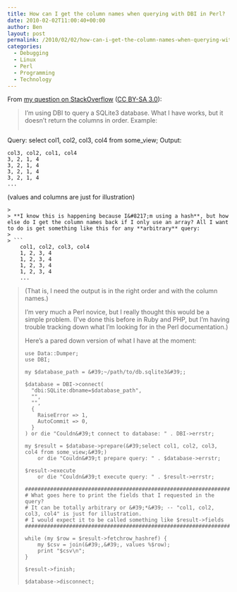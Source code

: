 ```yaml
---
title: How can I get the column names when querying with DBI in Perl?
date: 2010-02-02T11:00:40+00:00
author: Ben
layout: post
permalink: /2010/02/02/how-can-i-get-the-column-names-when-querying-with-dbi-in-perl/
categories:
  - Debugging
  - Linux
  - Perl
  - Programming
  - Technology
---
```

From [my question on StackOverflow](http://stackoverflow.com/questions/2283065/how-can-i-get-the-column-names-when-querying-with-dbi-in-perl) ([CC BY-SA 3.0](http://creativecommons.org/licenses/by-sa/3.0/)):

> I&#8217;m using DBI to query a SQLite3 database. What I have works, but it doesn&#8217;t return the columns in order. Example:
> 
> ```
Query:  select col1, col2, col3, col4 from some_view;
Output:

    col3, col2, col1, col4
    3, 2, 1, 4
    3, 2, 1, 4
    3, 2, 1, 4
    3, 2, 1, 4
    ...

(values and columns are just for illustration)
```
> 
> **I know this is happening because I&#8217;m using a hash**, but how else do I get the column names back if I only use an array? All I want to do is get something like this for any **arbitrary** query:
> 
> ```
    col1, col2, col3, col4
    1, 2, 3, 4
    1, 2, 3, 4
    1, 2, 3, 4
    1, 2, 3, 4
    ...
```
> 
> (That is, I need the output is in the right order and with the column names.)
> 
> I&#8217;m very much a Perl novice, but I really thought this would be a simple problem. (I&#8217;ve done this before in Ruby and PHP, but I&#8217;m having trouble tracking down what I&#8217;m looking for in the Perl documentation.)
> 
> Here&#8217;s a pared down version of what I have at the moment:
> 
>     use Data::Dumper;
>     use DBI;
>     
>     my $database_path = &#39;~/path/to/db.sqlite3&#39;;
>     
>     $database = DBI->connect(
>       "dbi:SQLite:dbname=$database_path",
>       "",
>       "",
>       {
>         RaiseError => 1,
>         AutoCommit => 0,
>       }
>     ) or die "Couldn&#39;t connect to database: " . DBI->errstr;
>     
>     my $result = $database->prepare(&#39;select col1, col2, col3, col4 from some_view;&#39;)
>         or die "Couldn&#39;t prepare query: " . $database->errstr;
>     
>     $result->execute
>         or die "Couldn&#39;t execute query: " . $result->errstr;
>     
>     ########################################################################################### 
>     # What goes here to print the fields that I requested in the query?
>     # It can be totally arbitrary or &#39;*&#39; -- "col1, col2, col3, col4" is just for illustration.
>     # I would expect it to be called something like $result->fields
>     ########################################################################################### 
>     
>     while (my $row = $result->fetchrow_hashref) {
>         my $csv = join(&#39;,&#39;, values %$row);
>         print "$csv\n";
>     }
>     
>     $result->finish;
>     
>     $database->disconnect;